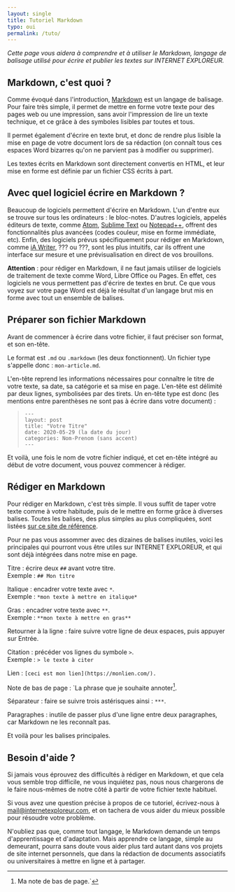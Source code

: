 ```yaml
---
layout: single
title: Tutoriel Markdown
typo: oui
permalink: /tuto/
---
```


*Cette page vous aidera à comprendre et à utiliser le Markdown, langage de balisage utilisé pour écrire et publier les textes sur INTERNET EXPLOREUR.*

## Markdown, c'est quoi ?

Comme évoqué dans l'introduction, [Markdown](https://www.markdownguide.org/getting-started/) est un langage de balisage. Pour faire très simple, il permet de mettre en forme votre texte pour des pages web ou une impression, sans avoir l'impression de lire un texte technique, et ce grâce à des symboles lisibles par toutes et tous.

Il permet également d'écrire en texte brut, et donc de rendre plus lisible la mise en page de votre document lors de sa rédaction (on connaît tous ces espaces Word bizarres qu'on ne parvient pas à modifier ou supprimer).

Les textes écrits en Markdown sont directement convertis en HTML, et leur mise en forme est définie par un fichier CSS écrits à part.

## Avec quel logiciel écrire en Markdown ?

Beaucoup de logiciels permettent d'écrire en Markdown. L'un d'entre eux se trouve sur tous les ordinateurs : le bloc-notes. D'autres logiciels, appelés éditeurs de texte, comme [Atom](https://atom.io/), [Sublime Text](https://www.sublimetext.com/) ou [Notepad++](https://notepad-plus-plus.org/), offrent des fonctionnalités plus avancées (codes couleur, mise en forme immédiate, etc). Enfin, des logiciels prévus spécifiquement pour rédiger en Markdown, comme [iA Writer](https://ia.net/writer), ??? ou ???, sont les plus intuitifs, car ils offrent une interface sur mesure et une prévisualisation en direct de vos brouillons.

**Attention** : pour rédiger en Markdown, il ne faut jamais utiliser de logiciels de traitement de texte comme Word, Libre Office ou Pages. En effet, ces logiciels ne vous permettent pas d'écrire de textes en brut. Ce que vous voyez sur votre page Word est déjà le résultat d'un langage brut mis en forme avec tout un ensemble de balises.

## Préparer son fichier Markdown

Avant de commencer à écrire dans votre fichier, il faut préciser son format, et son en-tête. 

Le format est `.md` ou `.markdown` (les deux fonctionnent). Un fichier type s'appelle donc : `mon-article.md`.

L'en-tête reprend les informations nécessaires pour connaître le titre de votre texte, sa date, sa catégorie et sa mise en page. L'en-tête est délimité par deux lignes, symbolisées par des tirets. Un en-tête type est donc (les mentions entre parenthèses ne sont pas à écrire dans votre document) :

> `---`  
> `layout: post`  
> `title: "Votre Titre"`  
> `date: 2020-05-29 (la date du jour)`  
> `categories: Nom-Prenom (sans accent)`  
> `---`


Et voilà, une fois le nom de votre fichier indiqué, et cet en-tête intégré au début de votre document, vous pouvez commencer à rédiger.

## Rédiger en Markdown

Pour rédiger en Markdown, c'est très simple. Il vous suffit de taper votre texte comme à votre habitude, puis de le mettre en forme grâce à diverses balises. Toutes les balises, des plus simples au plus compliquées, sont listées [sur ce site de référence](https://www.markdownguide.org/basic-syntax/).

Pour ne pas vous assommer avec des dizaines de balises inutiles, voici les principales qui pourront vous être utiles sur INTERNET EXPLOREUR, et qui sont déjà intégrées dans notre mise en page.

Titre : écrire deux `##` avant votre titre.  
Exemple : `## Mon titre` 

Italique : encadrer votre texte avec `*`.  
Exemple : `*mon texte à mettre en italique*`

Gras : encadrer votre texte avec `**`.  
Exemple : `**mon texte à mettre en gras**`

Retourner à la ligne : faire suivre votre ligne de deux espaces, puis appuyer sur Entrée.

Citation : précéder vos lignes du symbole `>`.  
Exemple : `> le texte à citer`

Lien : `[ceci est mon lien](https://monlien.com/).`

Note de bas de page : `La phrase que je souhaite annoter[^1].  
[^1]: Ma note de bas de page.`

Séparateur : faire se suivre trois astérisques ainsi : `***`.

Paragraphes : inutile de passer plus d'une ligne entre deux paragraphes, car Markdown ne les reconnaît pas.

Et voilà pour les balises principales.

## Besoin d'aide ?

Si jamais vous éprouvez des difficultés à rédiger en Markdown, et que cela vous semble trop difficile, ne vous inquiétez pas, nous nous chargerons de le faire nous-mêmes de notre côté à partir de votre fichier texte habituel.

Si vous avez une question précise à propos de ce tutoriel, écrivez-nous à <mail@internetexploreur.com>, et on tachera de vous aider du mieux possible pour résoudre votre problème.

N'oubliez pas que, comme tout langage, le Markdown demande un temps d'apprentissage et d'adaptation. Mais apprendre ce langage, simple au demeurant, pourra sans doute vous aider plus tard autant dans vos projets de site internet personnels, que dans la rédaction de documents associatifs ou universitaires à mettre en ligne et à partager.
